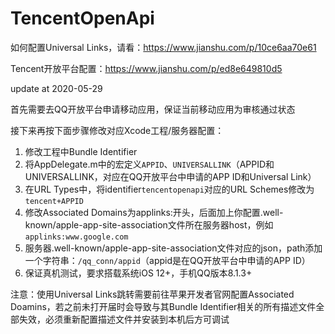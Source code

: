 # TencentOpenApi

如何配置Universal Links，请看：https://www.jianshu.com/p/10ce6aa70e61

Tencent开放平台配置：https://www.jianshu.com/p/ed8e649810d5


update at 2020-05-29

首先需要去QQ开放平台申请移动应用，保证当前移动应用为审核通过状态

接下来再按下面步骤修改对应Xcode工程/服务器配置：
1. 修改工程中Bundle Identifier
2. 将AppDelegate.m中的宏定义``APPID``、``UNIVERSALLINK``（APPID和UNIVERSALLINK，对应在QQ开放平台中申请的APP ID和Universal Link）
3. 在URL Types中，将identifier``tencentopenapi``对应的URL Schemes修改为``tencent+APPID``
4. 修改Associated Domains为applinks:开头，后面加上你配置.well-known/apple-app-site-association文件所在服务器host，例如``applinks:www.google.com``
5. 服务器.well-known/apple-app-site-association文件对应的json，path添加一个字符串：``/qq_conn/appid``（appid是在QQ开放平台中申请的APP ID）
6. 保证真机测试，要求搭载系统iOS 12+，手机QQ版本8.1.3+

注意：使用Universal Links跳转需要前往苹果开发者官网配置Associated Doamins，若之前未打开届时会导致与其Bundle Identifier相关的所有描述文件全部失效，必须重新配置描述文件并安装到本机后方可调试
